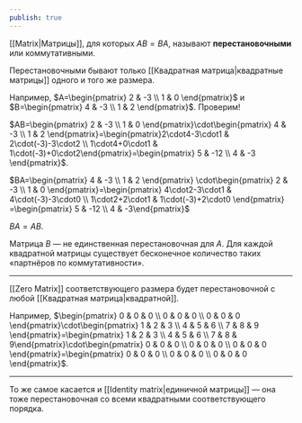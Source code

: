 ```yaml
---
publish: true
---
```


[[Matrix|Матрицы]], для которых $AB=BA$, называют **перестановочными** или коммутативными.

Перестановочными бывают только [[Квадратная матрица|квадратные матрицы]]   одного и того же размера.

Например, $A=\begin{pmatrix} 2 & -3 \\ 1 & 0 \end{pmatrix}$ и $B=\begin{pmatrix} 4 & -3 \\ 1 & 2 \end{pmatrix}$. Проверим!

$AB=\begin{pmatrix} 2 & -3 \\ 1 & 0 \end{pmatrix}\cdot\begin{pmatrix} 4 & -3 \\ 1 & 2 \end{pmatrix}=\begin{pmatrix}2\cdot4-3\cdot1 & 2\cdot(-3)-3\cdot2 \\ 1\cdot4+0\cdot1 & 1\cdot(-3)+0\cdot2\end{pmatrix}=\begin{pmatrix} 5 & -12 \\ 4 & -3 \end{pmatrix}$.

$BA=\begin{pmatrix} 4 & -3 \\ 1 & 2 \end{pmatrix} \cdot\begin{pmatrix} 2 & -3 \\ 1 & 0 \end{pmatrix}=\begin{pmatrix} 4\cdot2-3\cdot1 & 4\cdot(-3)-3\cdot0 \\ 1\cdot2+2\cdot1 & 1\cdot(-3)+2\cdot0 \end{pmatrix} =\begin{pmatrix} 5 & -12 \\ 4 & -3\end{pmatrix}$

$BA=AB$.

Матрица $B$ — не единственная перестановочная для $A$. Для каждой квадратной матрицы существует бесконечное количество таких «партнёров по коммутативности».

---

[[Zero Matrix]] соответствующего размера будет перестановочной с любой [[Квадратная матрица|квадратной]].

Например, $\begin{pmatrix} 0 & 0 & 0 \\ 0 & 0 & 0 \\ 0 & 0 & 0 \end{pmatrix}\cdot\begin{pmatrix} 1 & 2 & 3 \\ 4 & 5 & 6 \\ 7 & 8 & 9 \end{pmatrix}=\begin{pmatrix} 1 & 2 & 3 \\ 4 & 5 & 6 \\ 7 & 8 & 9\end{pmatrix}\cdot\begin{pmatrix} 0 & 0 & 0 \\ 0 & 0 & 0 \\ 0 & 0 & 0 \end{pmatrix}=\begin{pmatrix} 0 & 0 & 0 \\ 0 & 0 & 0 \\ 0 & 0 & 0 \end{pmatrix}$.

---

То же самое касается и [[Identity matrix|единичной матрицы]]  — она тоже перестановочная со всеми квадратными соответствующего порядка.

